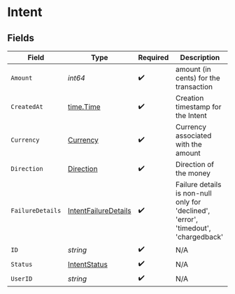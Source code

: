 # Intent


## Fields

| Field                                                                               | Type                                                                                | Required                                                                            | Description                                                                         |
| ----------------------------------------------------------------------------------- | ----------------------------------------------------------------------------------- | ----------------------------------------------------------------------------------- | ----------------------------------------------------------------------------------- |
| `Amount`                                                                            | *int64*                                                                             | :heavy_check_mark:                                                                  | amount (in cents) for the transaction                                               |
| `CreatedAt`                                                                         | [time.Time](https://pkg.go.dev/time#Time)                                           | :heavy_check_mark:                                                                  | Creation timestamp for the Intent                                                   |
| `Currency`                                                                          | [Currency](../../models/shared/currency.md)                                         | :heavy_check_mark:                                                                  | Currency associated with the amount                                                 |
| `Direction`                                                                         | [Direction](../../models/shared/direction.md)                                       | :heavy_check_mark:                                                                  | Direction of the money                                                              |
| `FailureDetails`                                                                    | [IntentFailureDetails](../../models/shared/intentfailuredetails.md)                 | :heavy_check_mark:                                                                  | Failure details is non-null only for 'declined', 'error', 'timedout', 'chargedback' |
| `ID`                                                                                | *string*                                                                            | :heavy_check_mark:                                                                  | N/A                                                                                 |
| `Status`                                                                            | [IntentStatus](../../models/shared/intentstatus.md)                                 | :heavy_check_mark:                                                                  | N/A                                                                                 |
| `UserID`                                                                            | *string*                                                                            | :heavy_check_mark:                                                                  | N/A                                                                                 |